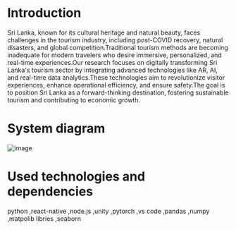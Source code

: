 # Introduction 

Sri Lanka, known for its cultural heritage and natural beauty, faces challenges in the tourism industry, including post-COVID recovery, natural disasters, and global competition.Traditional tourism methods are becoming inadequate for modern travelers who desire immersive, personalized, and real-time experiences.Our research focuses on digitally transforming Sri Lanka's tourism sector by integrating advanced technologies like AR, AI, and real-time data analytics.These technologies aim to revolutionize visitor experiences, enhance operational efficiency, and ensure safety.The goal is to position Sri Lanka as a forward-thinking destination, fostering sustainable tourism and contributing to economic growth.


 # System diagram
![image](https://github.com/user-attachments/assets/04d3899c-f77d-4c7b-8f69-abb69ccc474e)

# Used technologies and dependencies 

python 
,react-native
,node.js 
,unity 
,pytorch 
,vs code 
,pandas
,numpy
,matpolib libries 
,seaborn 




